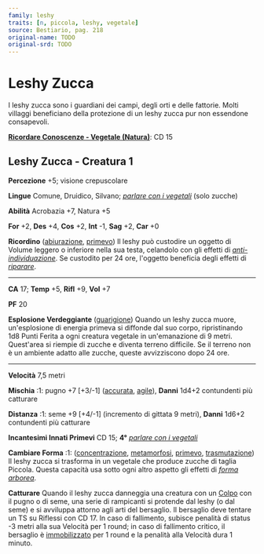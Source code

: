 ```yaml
---
family: leshy
traits: [n, piccola, leshy, vegetale]
source: Bestiario, pag. 218
original-name: TODO
original-srd: TODO
---
```


# Leshy Zucca

I leshy zucca sono i guardiani dei campi, degli orti e delle fattorie. Molti
villaggi beneficiano della protezione di un leshy zucca pur non essendone
consapevoli.

**[Ricordare Conoscenze - Vegetale (Natura)](/azioni/abilita/ricordare-conoscenze)**:
CD 15

## Leshy Zucca - Creatura 1

**Percezione** +5; visione crepuscolare

**Lingue** Comune, Druidico, Silvano;
_[parlare con i vegetali](/incantesimi/parlare-con-i-vegetali)_ (solo zucche)

**Abilità** Acrobazia +7, Natura +5

**For** +2, **Des** +4, **Cos** +2, **Int** -1, **Sag** +2, **Car** +0

**Ricordino** ([abiurazione](/tratti/abiurazione), [primevo](/tratti/primevo))
Il leshy può custodire un oggetto di Volume leggero o inferiore nella sua testa,
celandolo con gli effetti di
_[anti-individuazione](/incantesimi/anti-individuazione)_. Se custodito per 24
ore, l'oggetto beneficia degli effetti di _[riparare](/incantesimi/riparare)_.

---

**CA** 17; **Temp** +5, **Rifl** +9, **Vol** +7

**PF** 20

**Esplosione Verdeggiante** ([guarigione](/tratti/guarigione)) Quando un leshy
zucca muore, un'esplosione di energia primeva si diffonde dal suo corpo,
ripristinando 1d8 Punti Ferita a ogni creatura vegetale in un'emanazione di 9
metri. Quest'area si riempie di zucche e diventa terreno difficile. Se il
terreno non è un ambiente adatto alle zucche, queste avvizziscono dopo 24 ore.

---

**Velocità** 7,5 metri

**Mischia** :1: pugno +7 \[+3/-1] ([accurata](/tratti/accurata),
[agile](/tratti/agile)), **Danni** 1d4+2 contundenti più catturare

**Distanza** :1: seme +9 \[+4/-1] (incremento di gittata 9 metri), **Danni**
1d6+2 contundenti più catturare

**Incantesimi Innati Primevi** CD 15; **4°**
_[parlare con i vegetali](/incantesimi/parlare-con-i-vegetali)_

**Cambiare Forma** :1: ([concentrazione](/tratti/concentrazione),
[metamorfosi](/tratti/metamorfosi), [primevo](/tratti/primevo),
[trasmutazione](/tratti/trasmutazione)) Il leshy zucca si trasforma in un
vegetale che produce zucche di taglia Piccola. Questa capacità usa sotto ogni
altro aspetto gli effetti di _[forma arborea](/incantesimi/forma-arborea)_.

**Catturare** Quando il leshy zucca danneggia una creatura con un
[Colpo](/azioni/base/colpire) con il pugno o di seme, una serie di rampicanti si
protende dal leshy (o dal seme) e si avviluppa attorno agli arti del bersaglio.
Il bersaglio deve tentare un TS su Riflessi con CD 17. ln caso di fallimento,
subisce penalità di status -3 metri alla sua Velocità per 1 round; in caso di
fallimento critico, il bersaglio è [immobilizzato](/condizioni/immobilizzato)
per 1 round e la penalità alla Velocità dura 1 minuto.
